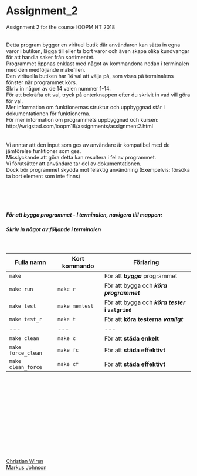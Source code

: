 # Assignment_2
Assignment 2 for the course IOOPM  HT 2018  

 <br/>
Detta program bygger en virituel butik där användaren kan sätta in egna varor i butiken, lägga till eller ta bort varor och även skapa olika kundvangar för att handla saker från sortimentet.  <br/>
Programmet öppnas enklast med något av kommandona nedan i terminalen med den medföljande makefilen. <br/>
Den virituella butiken har 14 val att välja på, som visas på terminalens fönster när programmet körs.  <br/>
Skriv in någon av de 14 valen nummer 1-14.    <br/>
För att bekräfta ett val, tryck på enterknappen efter du skrivit in vad vill göra för val.    <br/>
Mer information om funktionernas struktur och uppbyggnad står i dokumentationen för funktionerna.  <br/>   
För mer information om programmets uppbyggnad och kursen:  <br/> 
http://wrigstad.com/ioopm18/assignments/assignment2.html  
<br/> 
<br/>
<br/>
Vi anntar att den input som ges av användare är kompatibel med de jämförelse funktioner som ges.  <br/> 
Misslyckande att göra detta kan resultera i fel av programmet.  <br/> 
Vi förutsätter att användare tar del av dokumentationen.   <br/> 
Dock bör programmet skydda mot felaktig användning (Exempelvis: försöka ta bort element som inte finns)  <br/> 
<br/>
<br/>
<br/>
<br/>

##### För att bygga programmet - I terminalen, navigera till mappen: 
##### Skriv in något av följande i terminalen  
<br/>

Fulla namn   | Kort kommando | Förlaring
------------ | --------------|----------------------------------
|`make` |                       | För att **_bygga_** programmet |
| `make run` |  `make r`        | För att bygga och **_köra_ _programmet_**  |
| `make test` | `make memtest`  | För att bygga och **_köra_ _tester_ i  `valgrind`**  |
| `make test_r` | `make t`      | För att **köra testerna _vanligt_**  |
|   ---           |      ---    | ---                    |
| `make clean` | `make c`       | För att **städa enkelt**  |
|`make force_clean` | `make fc` | För att **städa effektivt**            |
|`make clean_force` | `make cf` | För att **städa effektivt**   |


  <br/>
  <br/>
  

           
     

<br/>        
<br/>   
<br/>               
<br/>        
<br/>        
<br/>    
<br/>  
<br/>        
<br/>    
<br/> 
            
      

[Christian Wiren](mailto:christian.wiren.6049@student.uu.se)  
[Markus Johnson](mailto:markus.johnson.93@gmail.com)








